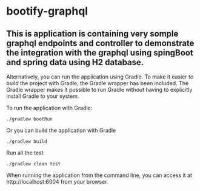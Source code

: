 # bootify-graphql

## This is application is containing very somple graphql endpoints and controller to demonstrate the integration with the graphql using spingBoot and spring data using H2 database.

Alternatively, you can run the application using Gradle. To make it easier to build the project with Gradle, the Gradle wrapper has been included. The Gradle wrapper makes it possible to run Gradle without having to explicitly install Gradle to your system.

To run the application with Gradle:

`
./gradlew bootRun
`

Or you can build the application with Gradle

`
./gradlew build
`


Run all the test

`
./gradlew clean test
`

When running the application from the command line, you can access it at http://localhost:6004 from your browser.
